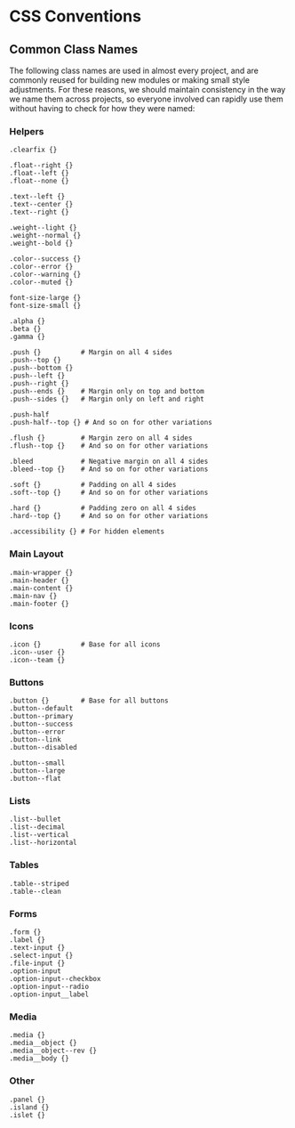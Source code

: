 # CSS Conventions

## Common Class Names

The following class names are used in almost every project, and are commonly reused for building new modules or making small style adjustments. For these reasons, we should maintain consistency in the way we name them across projects, so everyone involved can rapidly use them without having to check for how they were named:

### Helpers

    .clearfix {}

    .float--right {}
    .float--left {}
    .float--none {}

    .text--left {}
    .text--center {}
    .text--right {}

    .weight--light {}
    .weight--normal {}
    .weight--bold {}

    .color--success {}
    .color--error {}
    .color--warning {}
    .color--muted {}

    font-size-large {}
    font-size-small {}

    .alpha {}
    .beta {}
    .gamma {}

    .push {}          # Margin on all 4 sides
    .push--top {}
    .push--bottom {}
    .push--left {}
    .push--right {}
    .push--ends {}    # Margin only on top and bottom
    .push--sides {}   # Margin only on left and right

    .push-half
    .push-half--top {} # And so on for other variations

    .flush {}         # Margin zero on all 4 sides
    .flush--top {}    # And so on for other variations

    .bleed            # Negative margin on all 4 sides
    .bleed--top {}    # And so on for other variations

    .soft {}          # Padding on all 4 sides
    .soft--top {}     # And so on for other variations

    .hard {}          # Padding zero on all 4 sides
    .hard--top {}     # And so on for other variations

    .accessibility {} # For hidden elements

### Main Layout

    .main-wrapper {}
    .main-header {}
    .main-content {}
    .main-nav {}
    .main-footer {}

### Icons

    .icon {}          # Base for all icons
    .icon--user {}
    .icon--team {}

### Buttons

    .button {}        # Base for all buttons
    .button--default
    .button--primary
    .button--success
    .button--error
    .button--link
    .button--disabled

    .button--small
    .button--large
    .button--flat

### Lists

    .list--bullet
    .list--decimal
    .list--vertical
    .list--horizontal

### Tables

    .table--striped
    .table--clean

### Forms

    .form {}
    .label {}
    .text-input {}
    .select-input {}
    .file-input {}
    .option-input
    .option-input--checkbox
    .option-input--radio
    .option-input__label

### Media

    .media {}
    .media__object {}
    .media__object--rev {}
    .media__body {}

### Other

    .panel {}
    .island {}
    .islet {}

